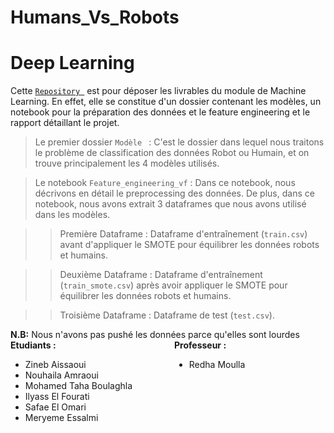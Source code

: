 # Humans_Vs_Robots
# Deep Learning

Cette [``Repository ``](https://github.com/ilyasselfourati/Humans_Vs_Robots.git) est pour déposer les livrables du module de Machine Learning. En effet, elle se constitue d'un dossier contenant les modèles, un notebook pour la préparation des données et le feature engineering et le rapport détaillant le projet.

> Le premier dossier `Modèle ` : C'est le dossier dans lequel nous traitons le problème de classification des données Robot ou Humain, et on trouve principalement les 4 modèles utilisés.

> Le notebook `Feature_engineering_vf` : Dans ce notebook, nous décrivons en détail le preprocessing des données. De plus, dans ce notebook, nous avons extrait 3 dataframes que nous avons utilisé dans les modèles.

>> Première Dataframe : Dataframe d'entraînement (`train.csv`) avant d'appliquer le SMOTE pour équilibrer les données robots et humains.

>> Deuxième Dataframe : Dataframe d'entraînement (`train_smote.csv`) après avoir appliquer le SMOTE pour équilibrer les données robots et humains.

>> Troisième Dataframe : Dataframe de test (`test.csv`).

<div class="alert alert-block alert-danger">
<b>N.B:</b> Nous n'avons pas pushé les données parce qu'elles sont lourdes
</div>


<div style="display: flex;">

  <!-- Colonne des étudiants -->
  <div style="flex: 1; padding-right: 20px;">
    <b>Etudiants :</b>
    <ul>
      <li>Zineb Aissaoui</li>
      <li>Nouhaila Amraoui</li>
      <li>Mohamed Taha Boulaghla</li>
      <li>Ilyass El Fourati</li>
      <li>Safae El Omari</li>
      <li>Meryeme Essalmi</li>
    </ul>
  </div>

  <!-- Colonne des professeurs -->
  <div style="flex: 1;">
    <b>Professeur :</b>
    <ul>
      <li>Redha Moulla</li>
    </ul>
  </div>

</div>
